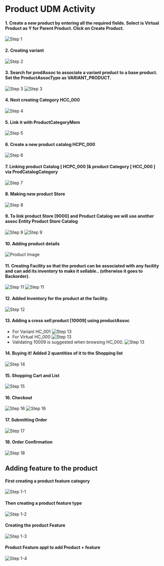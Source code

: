 # Product UDM Activity

#### 1. Create a new product by entering all the required fields. Select is Virtual Product as Y for Parent Product. Click on Create Product.

![Step 1](Images/step1.png)

#### 2. Creating variant 

![Step 2](Images/step2.png)

#### 3. Search for prodAssoc to associate a variant product to a base product. Set the ProductAssocType as VARIANT_PRODUCT.

![Step 3](Images/step3.png)
![Step 3](Images/step3-2.png)

#### 4. Next creating Category HCC_000

![Step 4](Images/step4.png)

#### 5. Link it with ProductCategoryMem

![Step 5](Images/step5.png)

#### 6. Create a new product catalog HCPC_000

![Step 6](Images/step6.png)

#### 7. Linking product Catalog [ HCPC_000 ]& product Category [ HCC_000 ] via ProdCatalogCategory

![Step 7](Images/step7.png)

#### 8. Making new product Store

![Step 8](Images/step8.png)

#### 9. To link product Store [9000] and Product Catalog we will use another assoc Entity Product Store Catalog

![Step 9](Images/step9.png)
![Step 9](Images/step9-2.png)

#### 10. Adding product details

![Product Image](Images/step10.png)

#### 11. Creating Facility so that the product can be associated with any facility and can add its inventory to make it sellable.. (otherwise it goes to Backorder).

![Step 11](Images/step11.png)
![Step 11](Images/step11-2.png)

#### 12. Added Inventory for the product at the facility.

![Step 12](Images/step12.png)

#### 13. Adding a cross sell product [10009] using productAssoc
- For Variant HC_001
![Step 13](Images/step13.png)
- For Virtual HC_000
![Step 13](Images/step13-2.png)
- Validating 10009 is suggested when browsing HC_000.
![Step 13](Images/step13-3.png)



#### 14. Buying it! Added 2 quantities of it to the Shopping list

![Step 14](Images/step14.png)

#### 15. Shopping Cart and List

![Step 15](Images/step15.png)

#### 16. Checkout

![Step 16](Images/step16.png)
![Step 16](Images/step16-2.png)

#### 17. Submitting Order

![Step 17](Images/step17.png)

#### 18. Order Confirmation

![Step 18](Images/step18.png)

## Adding feature to the product 
#### First creating a product feature category
![Step 1-1](Images/step18.png)

#### Then creating a product feature type 
![Step 1-2](Images/step18.png)

#### Creating the product Feature 
![Step 1-3](Images/step18.png)

#### Product Feature appl to add Product + feature
![Step 1-4](Images/step18.png)
